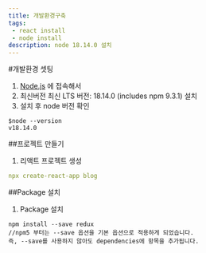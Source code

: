 ```yaml
---
title: 개발환경구축
tags: 
 - react install
 - node install
description: node 18.14.0 설치
---
```


#개발환경 셋팅

1. [Node.js](https://nodejs.org/ko/download/ "Node.js") 에 접속해서
2. 최신버전 최신 LTS 버전: 18.14.0 (includes npm 9.3.1) 설치
3. 설치 후 node 버전 확인

```
$node --version
v18.14.0
```

##프로젝트 만들기
1. 리액트 프로젝트 생성

```yaml
npx create-react-app blog 
```

##Package 설치
1. Package 설치

```
npm install --save redux
//npm5 부터는 --save 옵션을 기본 옵션으로 적용하게 되었습니다. 
즉, --save를 사용하지 않아도 dependencies에 항목을 추가됩니다.
```
